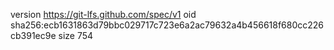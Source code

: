 version https://git-lfs.github.com/spec/v1
oid sha256:ecb1631863d79bbc029717c723e6a2ac79632a4b456618f680cc226cb391ec9e
size 754
